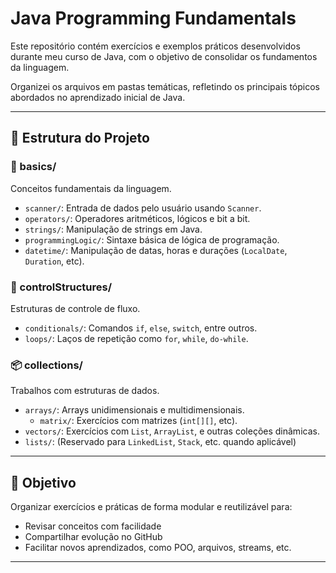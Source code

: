 # Java Programming Fundamentals

Este repositório contém exercícios e exemplos práticos desenvolvidos durante meu curso de Java, com o objetivo de consolidar os fundamentos da linguagem.

Organizei os arquivos em pastas temáticas, refletindo os principais tópicos abordados no aprendizado inicial de Java.

---

## 📁 Estrutura do Projeto

### 🧱 basics/
Conceitos fundamentais da linguagem.

- `scanner/`: Entrada de dados pelo usuário usando `Scanner`.
- `operators/`: Operadores aritméticos, lógicos e bit a bit.
- `strings/`: Manipulação de strings em Java.
- `programmingLogic/`: Sintaxe básica de lógica de programação.
- `datetime/`: Manipulação de datas, horas e durações (`LocalDate`, `Duration`, etc).

### 🔁 controlStructures/
Estruturas de controle de fluxo.

- `conditionals/`: Comandos `if`, `else`, `switch`, entre outros.
- `loops/`: Laços de repetição como `for`, `while`, `do-while`.

### 📦 collections/
Trabalhos com estruturas de dados.

- `arrays/`: Arrays unidimensionais e multidimensionais.
  - `matrix/`: Exercícios com matrizes (`int[][]`, etc).
- `vectors/`: Exercícios com `List`, `ArrayList`, e outras coleções dinâmicas.
- `lists/`: (Reservado para `LinkedList`, `Stack`, etc. quando aplicável)

---

## 🧠 Objetivo

Organizar exercícios e práticas de forma modular e reutilizável para:

- Revisar conceitos com facilidade
- Compartilhar evolução no GitHub
- Facilitar novos aprendizados, como POO, arquivos, streams, etc.

---